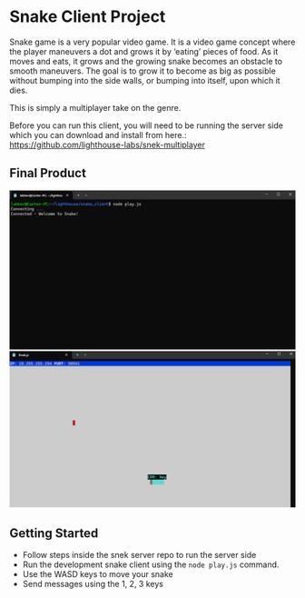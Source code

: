 # Snake Client Project

Snake game is a very popular video game. It is a video game concept where the player maneuvers a dot and grows it by ‘eating’ pieces of food. As it moves and eats, it grows and the growing snake becomes an obstacle to smooth maneuvers. The goal is to grow it to become as big as possible without bumping into the side walls, or bumping into itself, upon which it dies.

This is simply a multiplayer take on the genre.

Before you can run this client, you will need to be running the server side which you can download and install from here.:
https://github.com/lighthouse-labs/snek-multiplayer

## Final Product

!["screenshot description"](Client.png)
!["screenshot description"](Server.png)


## Getting Started

- Follow steps inside the snek server repo to run the server side
- Run the development snake client using the `node play.js` command.
- Use the WASD keys to move your snake
- Send messages using the 1, 2, 3 keys
